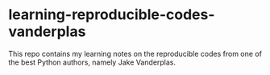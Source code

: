# learning-reproducible-codes-vanderplas
This repo contains my learning notes on the reproducible codes from one of the best Python authors, namely Jake Vanderplas.
